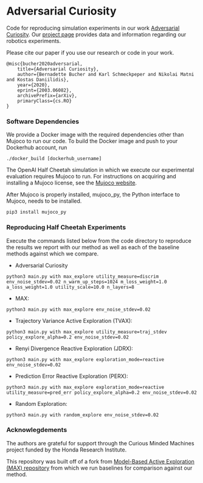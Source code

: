 # Adversarial Curiosity

Code for reproducing simulation experiments in our work [Adversarial Curiosity](https://arxiv.org/abs/2003.06082). Our [project page](https://sites.google.com/view/action-for-better-prediction) provides data and information regarding our robotics experiments.

Please cite our paper if you use our research or code in your work.

```
@misc{bucher2020adversarial,
    title={Adversarial Curiosity},
    author={Bernadette Bucher and Karl Schmeckpeper and Nikolai Matni and Kostas Daniilidis},
    year={2020},
    eprint={2003.06082},
    archivePrefix={arXiv},
    primaryClass={cs.RO}
}
```

### Software Dependencies

We provide a Docker image with the required dependencies other than Mujoco to run our code. To build the Docker image and push to your Dockerhub account, run

```
./docker_build [dockerhub_username]
```

The OpenAI Half Cheetah simulation in which we execute our experimental evaluation requires Mujoco to run. For instructions on acquiring and installing a Mujoco license, see the [Mujoco website](http://www.mujoco.org/).

After Mujoco is properly installed, mujoco_py, the Python interface to Mujoco, needs to be installed.

```
pip3 install mujoco_py
```

### Reproducing Half Cheetah Experiments
Execute the commands listed below from the code directory to reproduce the results we report with our method as well as each of the baseline methods against which we compare.

* Adversarial Curiosity
```
python3 main.py with max_explore utility_measure=discrim env_noise_stdev=0.02 n_warm_up_steps=1024 m_loss_weight=1.0 a_loss_weight=1.0 utility_scale=10.0 n_layers=8
```

* MAX:
```
python3 main.py with max_explore env_noise_stdev=0.02
```

* Trajectory Variance Active Exploration (TVAX):
```
python3 main.py with max_explore utility_measure=traj_stdev policy_explore_alpha=0.2 env_noise_stdev=0.02
```

* Renyi Divergence Reactive Exploration (JDRX):
```
python3 main.py with max_explore exploration_mode=reactive env_noise_stdev=0.02
```

* Prediction Error Reactive Exploration (PERX):
```
python3 main.py with max_explore exploration_mode=reactive utility_measure=pred_err policy_explore_alpha=0.2 env_noise_stdev=0.02
```

* Random Exploration:
```
python3 main.py with random_explore env_noise_stdev=0.02
```

### Acknowlegdements

The authors are grateful for support through the Curious Minded Machines project funded by the Honda Research Institute.

This repository was built off of a fork from [Model-Based Active Exploration (MAX) repository](https://github.com/nnaisense/max) from which we run baselines for comparison against our method.
